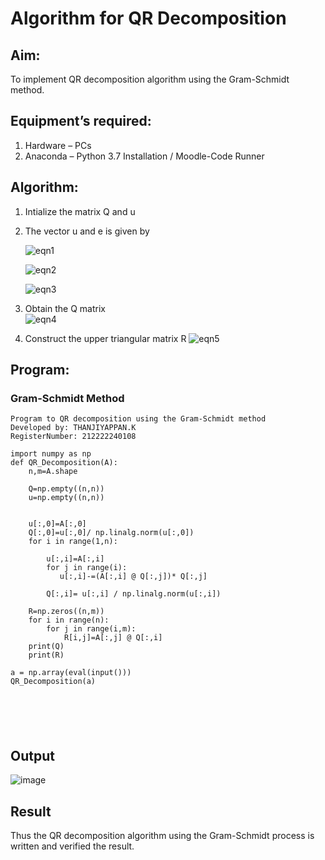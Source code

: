 # Algorithm for QR Decomposition
## Aim:
To implement QR decomposition algorithm using the Gram-Schmidt method.
## Equipment’s required:
1.	Hardware – PCs
2.	Anaconda – Python 3.7 Installation / Moodle-Code Runner
## Algorithm:
1.	Intialize the matrix Q and u
2.	The vector u and e is given by

    ![eqn1](./ex4.jpg)

    ![eqn2](./ex6.jpg)

    ![eqn3](./ex3.jpg)

3.	Obtain the Q matrix   
    ![eqn4](./ex1.jpg)
4.	Construct the upper triangular matrix R
    ![eqn5](./ex2.jpg)



## Program:
### Gram-Schmidt Method
```
Program to QR decomposition using the Gram-Schmidt method
Developed by: THANJIYAPPAN.K
RegisterNumber: 212222240108

import numpy as np
def QR_Decomposition(A):
    n,m=A.shape
    
    Q=np.empty((n,n))
    u=np.empty((n,n))
    
    
    u[:,0]=A[:,0]
    Q[:,0]=u[:,0]/ np.linalg.norm(u[:,0])
    for i in range(1,n):
        
        u[:,i]=A[:,i]
        for j in range(i):
           u[:,i]-=(A[:,i] @ Q[:,j])* Q[:,j]
           
        Q[:,i]= u[:,i] / np.linalg.norm(u[:,i])
        
    R=np.zeros((n,m))
    for i in range(n):
        for j in range(i,m):
            R[i,j]=A[:,j] @ Q[:,i]
    print(Q)
    print(R)
           
a = np.array(eval(input()))
QR_Decomposition(a)






```

## Output
![image](https://github.com/22009011/QRdecomposition/assets/118343461/f72c7ee6-0c7c-4112-9327-3a92b6796157)

## Result
Thus the QR decomposition algorithm using the Gram-Schmidt process is written and verified the result.
